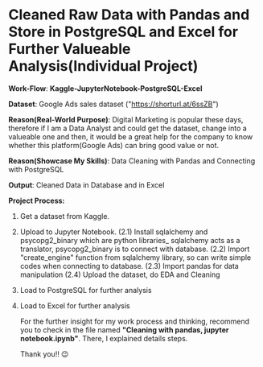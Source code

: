 # Cleaned Raw Data with Pandas and Store in PostgreSQL and Excel for Further Valueable Analysis(Individual Project) 
**Work-Flow**: **Kaggle-JupyterNotebook-PostgreSQL-Excel**

**Dataset**: Google Ads sales dataset ("https://shorturl.at/6ssZB")

**Reason(Real-World Purpose)**: Digital Marketing is popular these days, therefore if I am a Data Analyst and 
                            could get the dataset, change into a valueable one and then,
                            it would be a great help for the company to know whether this platform(Google Ads)
                            can bring good value or not. 
                            
**Reason(Showcase My Skills)**: Data Cleaning with Pandas and Connecting with PostgreSQL 

**Output**: Cleaned Data in Database and in Excel

**Project Process:**
1. Get a dataset from Kaggle.
2. Upload to Jupyter Notebook.
     (2.1) Install sqlalchemy and psycopg2_binary which are python libraries_
           sqlalchemy acts as a translator, psycopg2_binary is to connect with database.
     (2.2) Import "create_engine" function from sqlalchemy library, so can write simple
           codes when connecting to database.
     (2.3) Import pandas for data manipulation
     (2.4) Upload the dataset, do EDA and Cleaning
3. Load to PostgreSQL for further analysis
4. Load to Excel for further analysis

   For the further insight for my work process and thinking, recommend you to check in the file named **"Cleaning with pandas, jupyter notebook.ipynb"**.
   There, I explained details steps.
   
   Thank you!! 😉

